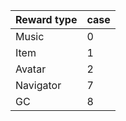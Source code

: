 | Reward type | case |
| ----------- | ---- |
| Music       | 0    |
| Item        | 1    |
| Avatar      | 2    |
| Navigator   | 7    |
| GC          | 8    |

